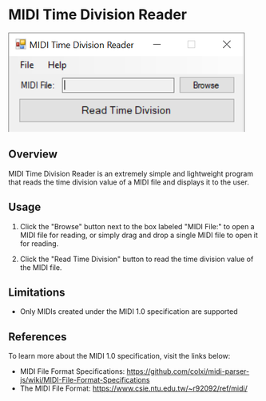 # MIDI Time Division Reader

![Program Screenshot](program_screenshot.png)

Overview
------------

MIDI Time Division Reader is an extremely simple and lightweight program that reads the time division value of a MIDI file and displays it to the user.

Usage
------------

1. Click the "Browse" button next to the box labeled "MIDI File:" to open a MIDI file for reading, or simply drag and drop a single MIDI file to open it for reading.

2. Click the "Read Time Division" button to read the time division value of the MIDI file.

Limitations
------------

- Only MIDIs created under the MIDI 1.0 specification are supported

References
------------

To learn more about the MIDI 1.0 specification, visit the links below:
- MIDI File Format Specifications: https://github.com/colxi/midi-parser-js/wiki/MIDI-File-Format-Specifications
- The MIDI File Format: https://www.csie.ntu.edu.tw/~r92092/ref/midi/

